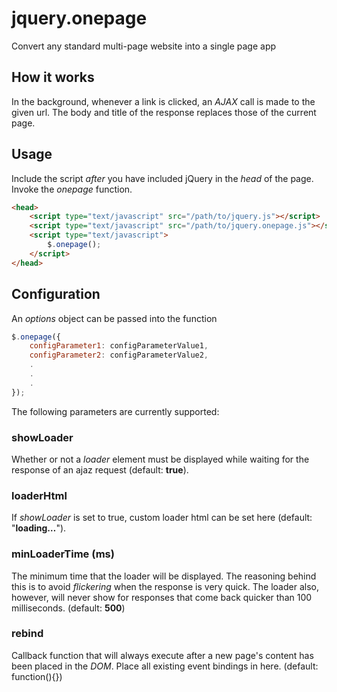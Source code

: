 # jquery.onepage

Convert any standard multi-page website into a single page app

## How it works

In the background, whenever a link is clicked, an *AJAX* call is made to the given url. The body and title of the response replaces those of the current page.

## Usage

Include the script *after* you have included jQuery in the *head* of the page. Invoke the *onepage* function.

```html
<head>
	<script type="text/javascript" src="/path/to/jquery.js"></script>
	<script type="text/javascript" src="/path/to/jquery.onepage.js"></script>
	<script type="text/javascript">
		$.onepage();
	</script>
</head>
```

## Configuration

An *options* object can be passed into the function

```js
$.onepage({
	configParameter1: configParameterValue1,
	configParameter2: configParameterValue2,
	.
	.
	.
});
```

The following parameters are currently supported:

### showLoader

Whether or not a *loader* element must be displayed while waiting for the response of an ajaz request (default: **true**).

### loaderHtml

If *showLoader* is set to true, custom loader html can be set here (default: "**loading…**").
        
### minLoaderTime (ms)

The minimum time that the loader will be displayed. The reasoning behind this is to avoid *flickering* when the response is very quick. The loader also, however, will never show for responses that come back quicker than 100 milliseconds. (default: **500**)
    
### rebind

Callback function that will always execute after a new page's content has been placed in the *DOM*. Place all existing event bindings in here. (default: function(){})
